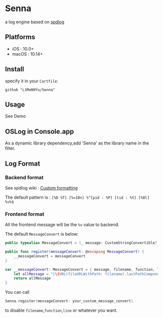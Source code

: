 # Senna

a log engine based on [spdlog](https://github.com/gabime/spdlog)

## Platforms

* iOS : 10.0+
* macOS : 10.14+

## Install

specify it in your `Cartfile`:

```shell script
github "L1MeN9Yu/Senna"
```

## Usage

See Demo

## OSLog in Console.app

As a dynamic library dependency,add 'Senna' as the library name in the filter.

## Log Format

### Backend format

See spdlog wiki : [Custom formatting](https://github.com/gabime/spdlog/wiki/3.-Custom-formatting)

The default pattern is : `[%D %T] [%=10n] %^[pid : %P] [tid : %t] [%8l] %v%$`

### Frontend format

All the frontend message will be the `%v` value to backend.

The default `MessageConvert` is below:

```swift
public typealias MessageConvert = (_ message: CustomStringConvertible?, _ filename: String, _ function: String, _ line: Int) -> String

public func register(messageConvert: @escaping MessageConvert) {
    __messageConvert = messageConvert
}

var __messageConvert: MessageConvert = { message, filename, function, line in
    let allMessage = "[\(URL(fileURLWithPath: filename).lastPathComponent):\(line)] \(function) - \(message?.description ?? "")"
    return allMessage
}
```

You can call
```swift
Senna.register(messageConvert: your_custom_message_convert)
``` 
to disable `filename`,`function`,`line` or whatever you want.